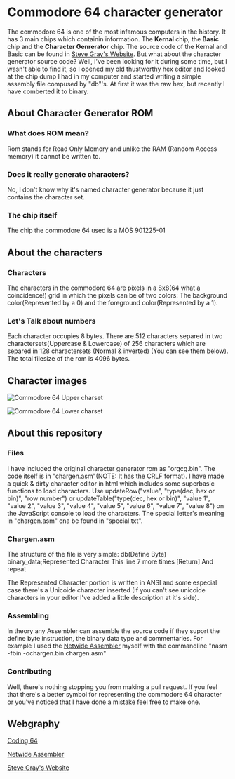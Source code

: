 # Commodore 64 character generator
The commodore 64 is one of the most infamous computers in the history. It has 3 main chips which containin information. The **Kernal** chip, the **Basic** chip and the **Character Genrerator** chip. The source code of the Kernal and Basic can be found in [Steve Gray's Website](http://6502.org/users/sjgray/dj/). But what about the character generator source code? Well, I've been looking for it during some time, but I wasn't able to find it, so I opened my old thustworthy hex editor and looked at the chip dump I had in my computer and started writing a simple assembly file compused by "db"'s. At first it was the raw hex, but recently I have comberted it to binary.

## About Character Generator ROM
### What does ROM mean?
Rom stands for Read Only Memory and unlike the RAM (Random Access memory) it cannot be written to.
### Does it really generate characters?
No, I don't know why it's named character generator because it just contains the character set.
### The chip itself
The chip the commodore 64 used is a MOS 901225-01

## About the characters
### Characters
The characters in the commodore 64 are pixels in a 8x8(64 what a coincidence!) grid in which the pixels can be of two colors: The background color(Represented by a 0) and the foreground color(Represented by a 1).
### Let's Talk about numbers
Each character occupies 8 bytes.
There are 512 characters separed in two charactersets(Uppercase & Lowercase) of 256 characters which are separed in 128 charactersets (Normal & inverted) (You can see them below).
The total filesize of the rom is 4096 bytes.

## Character images
![Commodore 64 Upper charset](http://www.coding64.org/wp-content/uploads/2014/10/c64_upp.gif)

![Commodore 64 Lower charset](http://www.coding64.org/wp-content/uploads/2014/10/c64_low.gif)
## About this repository
### Files
I have included the original character generator rom as "orgcg.bin".
The code itself is in "chargen.asm"(NOTE: It has the CRLF format).
I have made a quick & dirty character editor in html which includes some superbasic functions to load characters. Use updateRow("value", "type(dec, hex or bin)", "row number") or updateTable("type(dec, hex or bin)", "value 1", "value 2", "value 3", "value 4", "value 5", "value 6", "value 7", "value 8") on the JavaScript console to load the characters.
The special letter's meaning in "chargen.asm" cna be found in "special.txt".
### Chargen.asm
The structure of the file is very simple:
db(Define Byte) binary_data;Represented Character
This line 7 more times
[Return]
And repeat

The Represented Character portion is written in ANSI and some especial case there's a Unicoide character inserted (If you can't see unicoide characters in your editor I've added a little description at it's side).

### Assembling
In theory any Assembler can assemble the source code if they suport the define byte instruction, the binary data type and commentaries.
For example I used the [Netwide Assembler](https://www.nasm.us/) myself with the commandline "nasm -fbin -ochargen.bin chargen.asm"

### Contributing
Well, there's nothing stopping you from making a pull request.
If you feel that there's a better symbol for representing the commodore 64 character or you've noticed that I have done a mistake feel free to make one.

## Webgraphy
[Coding 64](http://www.coding64.org/)

[Netwide Assembler](https://www.nasm.us/)

[Steve Gray's Website](http://6502.org/users/sjgray/dj/)
